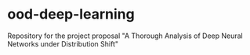 # ood-deep-learning
Repository for the project proposal "A Thorough Analysis of Deep Neural Networks under Distribution Shift"

